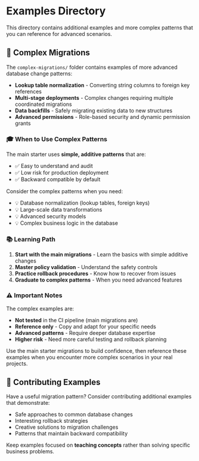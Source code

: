 # Examples Directory

This directory contains additional examples and more complex patterns that you can reference for advanced scenarios.

## 📁 Complex Migrations

The `complex-migrations/` folder contains examples of more advanced database change patterns:

- **Lookup table normalization** - Converting string columns to foreign key references
- **Multi-stage deployments** - Complex changes requiring multiple coordinated migrations  
- **Data backfills** - Safely migrating existing data to new structures
- **Advanced permissions** - Role-based security and dynamic permission grants

### 🎓 When to Use Complex Patterns

The main starter uses **simple, additive patterns** that are:
- ✅ Easy to understand and audit
- ✅ Low risk for production deployment
- ✅ Backward compatible by default

Consider the complex patterns when you need:
- 💡 Database normalization (lookup tables, foreign keys)
- 💡 Large-scale data transformations
- 💡 Advanced security models
- 💡 Complex business logic in the database

### 📚 Learning Path

1. **Start with the main migrations** - Learn the basics with simple additive changes
2. **Master policy validation** - Understand the safety controls
3. **Practice rollback procedures** - Know how to recover from issues
4. **Graduate to complex patterns** - When you need advanced features

### ⚠️ Important Notes

The complex examples are:
- **Not tested** in the CI pipeline (main migrations are)
- **Reference only** - Copy and adapt for your specific needs
- **Advanced patterns** - Require deeper database expertise
- **Higher risk** - Need more careful testing and rollback planning

Use the main starter migrations to build confidence, then reference these examples when you encounter more complex scenarios in your real projects.

## 🤝 Contributing Examples

Have a useful migration pattern? Consider contributing additional examples that demonstrate:
- Safe approaches to common database changes
- Interesting rollback strategies  
- Creative solutions to migration challenges
- Patterns that maintain backward compatibility

Keep examples focused on **teaching concepts** rather than solving specific business problems.
